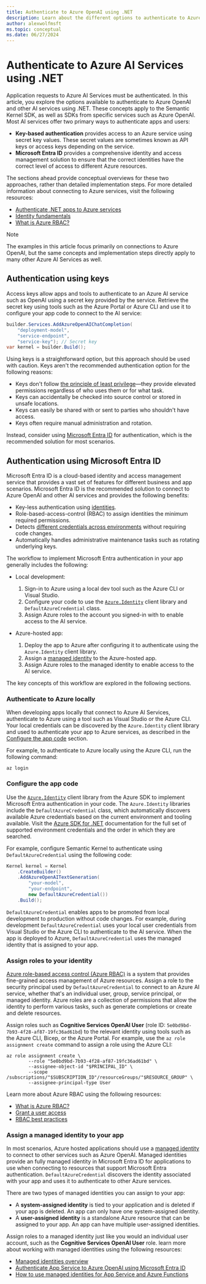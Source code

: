 ```yaml
---
title: Authenticate to Azure OpenAI using .NET
description: Learn about the different options to authenticate to Azure OpenAI and other services using .NET
author: alexwolfmsft
ms.topic: conceptual
ms.date: 06/27/2024
---
```


# Authenticate to Azure AI Services using .NET

Application requests to Azure AI Services must be authenticated. In this article, you explore the options available to authenticate to Azure OpenAI and other AI services using .NET. These concepts apply to the Semantic Kernel SDK, as well as SDKs from specific services such as Azure OpenAI. Most AI services offer two primary ways to authenticate apps and users:

- **Key-based authentication** provides access to an Azure service using secret key values. These secret values are sometimes known as API keys or access keys depending on the service.
- **Microsoft Entra ID** provides a comprehensive identity and access management solution to ensure that the correct identities have the correct level of access to different Azure resources.

The sections ahead provide conceptual overviews for these two approaches, rather than detailed implementation steps. For more detailed information about connecting to Azure services, visit the following resources:

- [Authenticate .NET apps to Azure services](/dotnet/azure/sdk/authentication/)
- [Identity fundamentals](/entra/fundamentals/identity-fundamental-concepts)
- [What is Azure RBAC?](/azure/role-based-access-control/overview)

> [!NOTE]
> The examples in this article focus primarily on connections to Azure OpenAI, but the same concepts and implementation steps directly apply to many other Azure AI Services as well.

## Authentication using keys

Access keys allow apps and tools to authenticate to an Azure AI service such as OpenAI using a secret key provided by the service. Retrieve the secret key using tools such as the Azure Portal or Azure CLI and use it to configure your app code to connect to the AI service:

```csharp
builder.Services.AddAzureOpenAIChatCompletion(
    "deployment-model",
    "service-endpoint",
    "service-key"); // Secret key
var kernel = builder.Build();
```

Using keys is a straightforward option, but this approach should be used with caution. Keys aren't the recommended authentication option for the following reasons:

- Keys don't follow [the principle of least privilege](/entra/identity-platform/secure-least-privileged-access)—they provide elevated permissions regardless of who uses them or for what task.
- Keys can accidentally be checked into source control or stored in unsafe locations.
- Keys can easily be shared with or sent to parties who shouldn't have access.
- Keys often require manual administration and rotation.

Instead, consider using [Microsoft Entra ID](/#explore-microsoft-entra-id) for authentication, which is the recommended solution for most scenarios.

## Authentication using Microsoft Entra ID

Microsoft Entra ID is a cloud-based identity and access management service that provides a vast set of features for different business and app scenarios. Microsoft Entra ID is the recommended solution to connect to Azure OpenAI and other AI services and provides the following benefits:

- Key-less authentication using [identities](/entra/fundamentals/identity-fundamental-concepts).
- Role-based-access-control (RBAC) to assign identities the minimum required permissions.
- Detects [different credentials across environments](/python/api/azure-identity/azure.identity.defaultazurecredential?view=azure-python) without requiring code changes.
- Automatically handles administrative maintenance tasks such as rotating underlying keys.

The workflow to implement Microsoft Entra authentication in your app generally includes the following:

- Local development:
    1. Sign-in to Azure using a local dev tool such as the Azure CLI or Visual Studio.
    1. Configure your code to use the [`Azure.Identity`](/dotnet/api/overview/azure/identity-readme) client library and `DefaultAzureCredential` class.
    1. Assign Azure roles to the account you signed-in with to enable access to the AI service.

- Azure-hosted app:
    1. Deploy the app to Azure after configuring it to authenticate using the `Azure.Identity` client library.
    1. Assign a [managed identity](/entra/identity/managed-identities-azure-resources/overview) to the Azure-hosted app.
    1. Assign Azure roles to the managed identity to enable access to the AI service.

The key concepts of this workflow are explored in the following sections.

### Authenticate to Azure locally

When developing apps locally that connect to Azure AI Services, authenticate to Azure using a tool such as Visual Studio or the Azure CLI. Your local credentials can be discovered by the `Azure.Identity` client library and used to authenticate your app to Azure services, as described in the [Configure the app code](/#configure-your-app-code) section.

For example, to authenticate to Azure locally using the Azure CLI, run the following command:

```azurecli
az login
```

### Configure the app code

Use the [`Azure.Identity`](/dotnet/api/overview/azure/identity-readme) client library from the Azure SDK to implement Microsoft Entra authentication in your code. The `Azure.Identity` libraries include the `DefaultAzureCredential` class, which automatically discovers available Azure credentials based on the current environment and tooling available. Visit the [Azure SDK for .NET](/dotnet/api/azure.identity.defaultazurecredential) documentation for the full set of supported environment credentials and the order in which they are searched.

For example, configure Semantic Kernel to authenticate using `DefaultAzureCredential` using the following code:

```csharp
Kernel kernel = Kernel
    .CreateBuilder()
    .AddAzureOpenAITextGeneration(
        "your-model",
        "your-endpoint",
        new DefaultAzureCredential())
    .Build();
```

`DefaultAzureCredential` enables apps to be promoted from local development to production without code changes. For example, during development `DefaultAzureCredential` uses your local user credentials from Visual Studio or the Azure CLI to authenticate to the AI service. When the app is deployed to Azure, `DefaultAzureCredential` uses the managed identity that is assigned to your app.

### Assign roles to your identity

[Azure role-based access control (Azure RBAC)](/azure/role-based-access-control) is a system that provides fine-grained access management of Azure resources. Assign a role to the security principal used by `DefaultAzureCredential` to connect to an Azure AI service, whether that's an individual user, group, service principal, or managed identity. Azure roles are a collection of permissions that allow the identity to perform various tasks, such as generate completions or create and delete resources.

Assign roles such as **Cognitive Services OpenAI User** (role ID: `5e0bd9bd-7b93-4f28-af87-19fc36ad61bd`) to the relevant identity using tools such as the Azure CLI, Bicep, or the Azure Portal. For example, use the `az role assignment create` command to assign a role using the Azure CLI:

```azurecli
az role assignment create \
        --role "5e0bd9bd-7b93-4f28-af87-19fc36ad61bd" \
        --assignee-object-id "$PRINCIPAL_ID" \
        --scope /subscriptions/"$SUBSCRIPTION_ID"/resourceGroups/"$RESOURCE_GROUP" \
        --assignee-principal-type User
```

Learn more about Azure RBAC using the following resources:

- [What is Azure RBAC?](/azure/role-based-access-control/overview)
- [Grant a user access](/azure/role-based-access-control/quickstart-assign-role-user-portal)
- [RBAC best practices](/azure/role-based-access-control/best-practices)

### Assign a managed identity to your app

In most scenarios, Azure hosted applications should use a [managed identity](/entra/identity/managed-identities-azure-resources/overview) to connect to other services such as Azure OpenAI. Managed identities provide an fully managed identity in Microsoft Entra ID for applications to use when connecting to resources that support Microsoft Entra authentication. `DefaultAzureCredential` discovers the identity associated with your app and uses it to authenticate to other Azure services.

There are two types of managed identities you can assign to your app:

- A **system-assigned identity** is tied to your application and is deleted if your app is deleted. An app can only have one system-assigned identity.
- A **user-assigned identity** is a standalone Azure resource that can be assigned to your app. An app can have multiple user-assigned identities.

Assign roles to a managed identity just like you would an individual user account, such as the **Cognitive Services OpenAI User** role. learn more about working with managed identities using the following resources:

- [Managed identities overview](/entra/identity/managed-identities-azure-resources/overview)
- [Authenticate App Service to Azure OpenAI using Microsoft Entra ID](/dotnet/ai/how-to/app-service-aoai-auth?pivots=azure-portal)
- [How to use managed identities for App Service and Azure Functions](/azure/app-service/overview-managed-identity)
